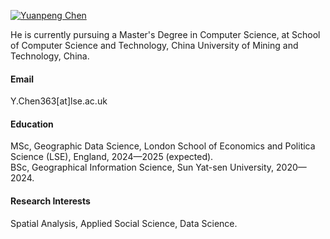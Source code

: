 

[![Yuanpeng Chen](https://img.shields.io/badge/senli1073-github-blue?logo=github)](https://github.com/LSE-Assignments-2425)

He is currently pursuing a Master's Degree in Computer Science, at School of Computer Science and Technology, China University of Mining and Technology, China.

#### Email
Y.Chen363[at]lse.ac.uk

#### Education
MSc, Geographic Data Science, London School of Economics and Politica Science (LSE), England, 2024—2025 (expected).\
BSc, Geographical Information Science, Sun Yat-sen University, 2020—2024.

#### Research Interests
Spatial Analysis, Applied Social Science, Data Science.

